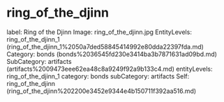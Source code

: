 # ring_of_the_djinn

label: Ring of the Djinn
Image: ring_of_the_djinn.jpg
EntityLevels: ring_of_the_djinn_1 (ring_of_the_djinn_1%2050a7ded58845414992e80dda22397fda.md)
Category: bonds (bonds%2036545fd230e3414ba3b7871631ad09bd.md)
SubCategory: artifacts (artifacts%2009473eee62ea48c8a9249f92a9b133c4.md)
entityLevels: ring_of_the_djinn_1
category: bonds
subCategory: artifacts
Self: ring_of_the_djinn (ring_of_the_djinn%202200e3452e9344e4b150711f392aa516.md)

[](Untitled%204824a9fcb0b24628b60ab3eff08a87f7.md)